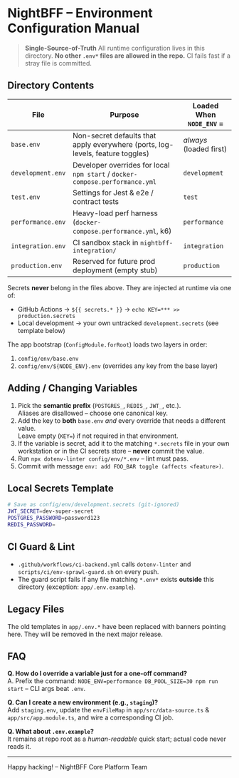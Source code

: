 # NightBFF – Environment Configuration Manual

> **Single-Source-of-Truth**
> All runtime configuration lives in this directory.  **No other `.env*` files are allowed in the repo.**  CI fails fast if a stray file is committed.

## Directory Contents

| File | Purpose | Loaded When `NODE_ENV` = |
|------|---------|-------------------------|
| `base.env` | Non-secret defaults that apply everywhere (ports, log-levels, feature toggles) | *always* (loaded first) |
| `development.env` | Developer overrides for local `npm start` / `docker-compose.performance.yml` | `development` |
| `test.env` | Settings for Jest & e2e / contract tests | `test` |
| `performance.env` | Heavy-load perf harness (`docker-compose.performance.yml`, k6) | `performance` |
| `integration.env` | CI sandbox stack in `nightbff-integration/` | `integration` |
| `production.env` | Reserved for future prod deployment (empty stub) | `production` |

Secrets **never** belong in the files above.
They are injected at runtime via one of:

* GitHub Actions → `${{ secrets.* }}` → `echo KEY=*** >> production.secrets`  
* Local development → your own untracked `development.secrets` (see template below)

The app bootstrap (`ConfigModule.forRoot`) loads two layers in order:

1. `config/env/base.env`
2. `config/env/${NODE_ENV}.env` (overrides any key from the base layer)

## Adding / Changing Variables

1. Pick the **semantic prefix** (`POSTGRES_`, `REDIS_`, `JWT_`, etc.).  
   Aliases are disallowed – choose one canonical key.
2. Add the key to **both** `base.env` *and* every override that needs a different value.  
   Leave empty (`KEY=`) if not required in that environment.
3. If the variable is secret, add it to the matching `*.secrets` file in your own workstation or in the CI secrets store – **never** commit the value.
4. Run `npx dotenv-linter config/env/*.env` – lint must pass.
5. Commit with message `env: add FOO_BAR toggle (affects <feature>)`.

## Local Secrets Template

```bash
# Save as config/env/development.secrets (git-ignored)
JWT_SECRET=dev-super-secret
POSTGRES_PASSWORD=password123
REDIS_PASSWORD=
```

## CI Guard & Lint

* `.github/workflows/ci-backend.yml` calls `dotenv-linter` and `scripts/ci/env-sprawl-guard.sh` on every push.  
* The guard script fails if any file matching `*.env*` exists **outside** this directory (exception: `app/.env.example`).

## Legacy Files

The old templates in `app/.env.*` have been replaced with banners pointing here.  They will be removed in the next major release.

## FAQ

**Q. How do I override a variable just for a one-off command?**  
A. Prefix the command: `NODE_ENV=performance DB_POOL_SIZE=30 npm run start` – CLI args beat `.env`.

**Q. Can I create a new environment (e.g., `staging`)?**  
Add `staging.env`, update the `envFileMap` in `app/src/data-source.ts` & `app/src/app.module.ts`, and wire a corresponding CI job.

**Q. What about `.env.example`?**  
It remains at repo root as a *human-readable* quick start; actual code never reads it.

---
Happy hacking! – NightBFF Core Platform Team 
